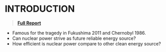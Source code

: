 # INTRODUCTION
> [**Full Report**](https://github.com/nico2997/Impact-X-/blob/main/Nuclear%20Power/How%20Important%20is%20Nuclear%20Power.pdf)

* Famous for the tragedy in Fukushima 2011 and Chernobyl 1986.
* Can nuclear power strive as future reliable energy source?
* How efficient is nuclear power compare to other clean energy source?
